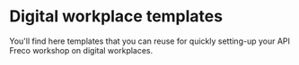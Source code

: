 # Digital workplace templates

You'll find here templates that you can reuse for quickly setting-up your API Freco workshop on digital workplaces.
